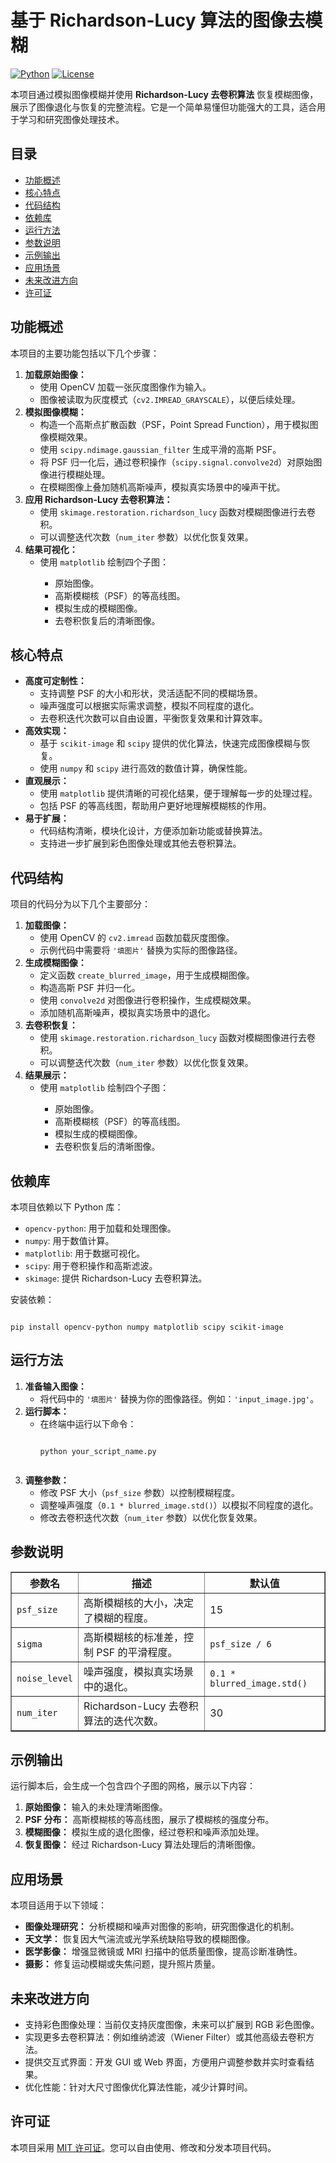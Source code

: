 <h1 id="基于-richardson-lucy-算法的图像去模糊">基于 Richardson-Lucy 算法的图像去模糊</h1>
<p>
  <a href="https://www.python.org/"><img src="https://img.shields.io/badge/Python-3.7%2B-blue" alt="Python"></a>
  <a href="LICENSE"><img src="https://img.shields.io/badge/License-MIT-green" alt="License"></a>
</p>
<p>
  本项目通过模拟图像模糊并使用 <strong>Richardson-Lucy 去卷积算法</strong> 恢复模糊图像，展示了图像退化与恢复的完整流程。它是一个简单易懂但功能强大的工具，适合用于学习和研究图像处理技术。
</p>

<h2 id="目录">目录</h2>
<ul>
  <li><a href="#功能概述">功能概述</a></li>
  <li><a href="#核心特点">核心特点</a></li>
  <li><a href="#代码结构">代码结构</a></li>
  <li><a href="#依赖库">依赖库</a></li>
  <li><a href="#运行方法">运行方法</a></li>
  <li><a href="#参数说明">参数说明</a></li>
  <li><a href="#示例输出">示例输出</a></li>
  <li><a href="#应用场景">应用场景</a></li>
  <li><a href="#未来改进方向">未来改进方向</a></li>
  <li><a href="#许可证">许可证</a></li>
</ul>

<h2 id="功能概述">功能概述</h2>
<p>
  本项目的主要功能包括以下几个步骤：
</p>
<ol>
  <li><strong>加载原始图像：</strong>
    <ul>
      <li>使用 OpenCV 加载一张灰度图像作为输入。</li>
      <li>图像被读取为灰度模式（<code>cv2.IMREAD_GRAYSCALE</code>），以便后续处理。</li>
    </ul>
  </li>
  <li><strong>模拟图像模糊：</strong>
    <ul>
      <li>构造一个高斯点扩散函数（PSF，Point Spread Function），用于模拟图像模糊效果。</li>
      <li>使用 <code>scipy.ndimage.gaussian_filter</code> 生成平滑的高斯 PSF。</li>
      <li>将 PSF 归一化后，通过卷积操作（<code>scipy.signal.convolve2d</code>）对原始图像进行模糊处理。</li>
      <li>在模糊图像上叠加随机高斯噪声，模拟真实场景中的噪声干扰。</li>
    </ul>
  </li>
  <li><strong>应用 Richardson-Lucy 去卷积算法：</strong>
    <ul>
      <li>使用 <code>skimage.restoration.richardson_lucy</code> 函数对模糊图像进行去卷积。</li>
      <li>可以调整迭代次数（<code>num_iter</code> 参数）以优化恢复效果。</li>
    </ul>
  </li>
  <li><strong>结果可视化：</strong>
    <ul>
      <li>使用 <code>matplotlib</code> 绘制四个子图：</li>
      <ul>
        <li>原始图像。</li>
        <li>高斯模糊核（PSF）的等高线图。</li>
        <li>模拟生成的模糊图像。</li>
        <li>去卷积恢复后的清晰图像。</li>
      </ul>
    </ul>
  </li>
</ol>

<h2 id="核心特点">核心特点</h2>
<ul>
  <li><strong>高度可定制性：</strong>
    <ul>
      <li>支持调整 PSF 的大小和形状，灵活适配不同的模糊场景。</li>
      <li>噪声强度可以根据实际需求调整，模拟不同程度的退化。</li>
      <li>去卷积迭代次数可以自由设置，平衡恢复效果和计算效率。</li>
    </ul>
  </li>
  <li><strong>高效实现：</strong>
    <ul>
      <li>基于 <code>scikit-image</code> 和 <code>scipy</code> 提供的优化算法，快速完成图像模糊与恢复。</li>
      <li>使用 <code>numpy</code> 和 <code>scipy</code> 进行高效的数值计算，确保性能。</li>
    </ul>
  </li>
  <li><strong>直观展示：</strong>
    <ul>
      <li>使用 <code>matplotlib</code> 提供清晰的可视化结果，便于理解每一步的处理过程。</li>
      <li>包括 PSF 的等高线图，帮助用户更好地理解模糊核的作用。</li>
    </ul>
  </li>
  <li><strong>易于扩展：</strong>
    <ul>
      <li>代码结构清晰，模块化设计，方便添加新功能或替换算法。</li>
      <li>支持进一步扩展到彩色图像处理或其他去卷积算法。</li>
    </ul>
  </li>
</ul>

<h2 id="代码结构">代码结构</h2>
<p>
  项目的代码分为以下几个主要部分：
</p>
<ol>
  <li><strong>加载图像：</strong>
    <ul>
      <li>使用 OpenCV 的 <code>cv2.imread</code> 函数加载灰度图像。</li>
      <li>示例代码中需要将 <code>'填图片'</code> 替换为实际的图像路径。</li>
    </ul>
  </li>
  <li><strong>生成模糊图像：</strong>
    <ul>
      <li>定义函数 <code>create_blurred_image</code>，用于生成模糊图像。</li>
      <li>构造高斯 PSF 并归一化。</li>
      <li>使用 <code>convolve2d</code> 对图像进行卷积操作，生成模糊效果。</li>
      <li>添加随机高斯噪声，模拟真实场景中的退化。</li>
    </ul>
  </li>
  <li><strong>去卷积恢复：</strong>
    <ul>
      <li>使用 <code>skimage.restoration.richardson_lucy</code> 函数对模糊图像进行去卷积。</li>
      <li>可以调整迭代次数（<code>num_iter</code> 参数）以优化恢复效果。</li>
    </ul>
  </li>
  <li><strong>结果展示：</strong>
    <ul>
      <li>使用 <code>matplotlib</code> 绘制四个子图：</li>
      <ul>
        <li>原始图像。</li>
        <li>高斯模糊核（PSF）的等高线图。</li>
        <li>模拟生成的模糊图像。</li>
        <li>去卷积恢复后的清晰图像。</li>
      </ul>
    </ul>
  </li>
</ol>

<h2 id="依赖库">依赖库</h2>
<p>
  本项目依赖以下 Python 库：
</p>
<ul>
  <li><code>opencv-python</code>: 用于加载和处理图像。</li>
  <li><code>numpy</code>: 用于数值计算。</li>
  <li><code>matplotlib</code>: 用于数据可视化。</li>
  <li><code>scipy</code>: 用于卷积操作和高斯滤波。</li>
  <li><code>skimage</code>: 提供 Richardson-Lucy 去卷积算法。</li>
</ul>
<p>
  安装依赖：
</p>
<pre><code class="bash">
pip install opencv-python numpy matplotlib scipy scikit-image
</code></pre>

<h2 id="运行方法">运行方法</h2>
<ol>
  <li><strong>准备输入图像：</strong>
    <ul>
      <li>将代码中的 <code>'填图片'</code> 替换为你的图像路径。例如：<code>'input_image.jpg'</code>。</li>
    </ul>
  </li>
  <li><strong>运行脚本：</strong>
    <ul>
      <li>在终端中运行以下命令：
        <pre><code class="bash">
python your_script_name.py
        </code></pre>
      </li>
    </ul>
  </li>
  <li><strong>调整参数：</strong>
    <ul>
      <li>修改 PSF 大小（<code>psf_size</code> 参数）以控制模糊程度。</li>
      <li>调整噪声强度（<code>0.1 * blurred_image.std()</code>）以模拟不同程度的退化。</li>
      <li>修改去卷积迭代次数（<code>num_iter</code> 参数）以优化恢复效果。</li>
    </ul>
  </li>
</ol>

<h2 id="参数说明">参数说明</h2>
<table border="1" cellpadding="5">
  <thead>
    <tr>
      <th>参数名</th>
      <th>描述</th>
      <th>默认值</th>
    </tr>
  </thead>
  <tbody>
    <tr>
      <td><code>psf_size</code></td>
      <td>高斯模糊核的大小，决定了模糊的程度。</td>
      <td>15</td>
    </tr>
    <tr>
      <td><code>sigma</code></td>
      <td>高斯模糊核的标准差，控制 PSF 的平滑程度。</td>
      <td><code>psf_size / 6</code></td>
    </tr>
    <tr>
      <td><code>noise_level</code></td>
      <td>噪声强度，模拟真实场景中的退化。</td>
      <td><code>0.1 * blurred_image.std()</code></td>
    </tr>
    <tr>
      <td><code>num_iter</code></td>
      <td>Richardson-Lucy 去卷积算法的迭代次数。</td>
      <td>30</td>
    </tr>
  </tbody>
</table>

<h2 id="示例输出">示例输出</h2>
<p>
  运行脚本后，会生成一个包含四个子图的网格，展示以下内容：
</p>
<ol>
  <li><strong>原始图像：</strong> 输入的未处理清晰图像。</li>
  <li><strong>PSF 分布：</strong> 高斯模糊核的等高线图，展示了模糊核的强度分布。</li>
  <li><strong>模糊图像：</strong> 模拟生成的退化图像，经过卷积和噪声添加处理。</li>
  <li><strong>恢复图像：</strong> 经过 Richardson-Lucy 算法处理后的清晰图像。</li>
</ol>
<h2 id="应用场景">应用场景</h2>
<p>
  本项目适用于以下领域：
</p>
<ul>
  <li><strong>图像处理研究：</strong> 分析模糊和噪声对图像的影响，研究图像退化的机制。</li>
  <li><strong>天文学：</strong> 恢复因大气湍流或光学系统缺陷导致的模糊图像。</li>
  <li><strong>医学影像：</strong> 增强显微镜或 MRI 扫描中的低质量图像，提高诊断准确性。</li>
  <li><strong>摄影：</strong> 修复运动模糊或失焦问题，提升照片质量。</li>
</ul>

<h2 id="未来改进方向">未来改进方向</h2>
<ul>
  <li>支持彩色图像处理：当前仅支持灰度图像，未来可以扩展到 RGB 彩色图像。</li>
  <li>实现更多去卷积算法：例如维纳滤波（Wiener Filter）或其他高级去卷积方法。</li>
  <li>提供交互式界面：开发 GUI 或 Web 界面，方便用户调整参数并实时查看结果。</li>
  <li>优化性能：针对大尺寸图像优化算法性能，减少计算时间。</li>
</ul>

<h2 id="许可证">许可证</h2>
<p>
  本项目采用 <a href="LICENSE">MIT 许可证</a>。您可以自由使用、修改和分发本项目代码。
</p>
